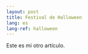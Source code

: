 ```yaml
---
layout: post
title: Festival de Halloween
lang: es
lang-ref: halloween
---
```


Este es mi otro artículo.
